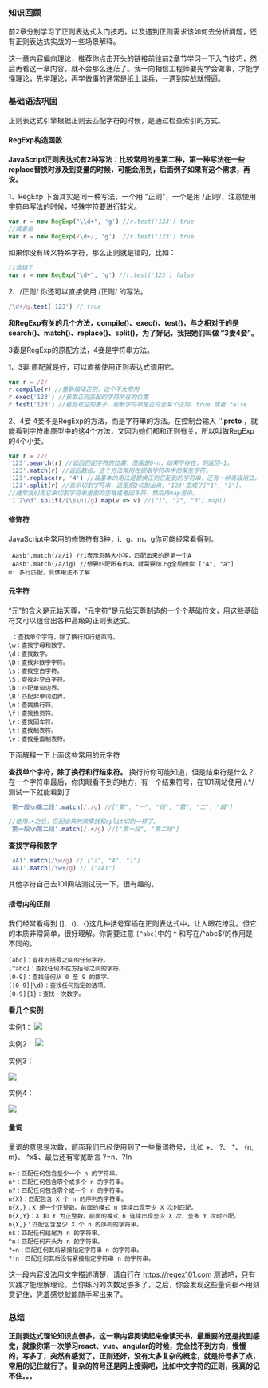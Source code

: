 ### 知识回顾
前2章分别学习了正则表达式入门技巧，以及遇到正则需求该如何去分析问题，还有正则表达式实战的一些场景解释。

这一章内容偏向理论，推荐你点击开头的链接前往前2章节学习一下入门技巧，然后再看这一章内容，就不会那么迷茫了。我一向相信工程师要先学会做事，才能学懂理论，先学理论，再学做事的通常是纸上谈兵，一遇到实战就懵逼。

### 基础语法巩固

正则表达式引擎根据正则去匹配字符的时候，是通过检查索引的方式。

#### RegExp构造函数
**JavaScript正则表达式有2种写法：比较常用的是第二种，第一种写法在一些replace替换时涉及到变量的时候，可能会用到，后面例子如果有这个需求，再说。**

1、RegExp
下面其实是同一种写法，一个用 "正则"，一个是用 /正则/，注意使用字符串写法的时候，特殊字符要进行转义。
```javascript
var r = new RegExp("\\d+", 'g') //r.test('123') true
//或者是
var r = new RegExp(/\d+/, 'g')  //r.test('123') true
```
如果你没有转义特殊字符，那么正则就是错的，比如：
```javascript
//我错了
var r = new RegExp("\d+", 'g') //r.test('123') false
```
2、/正则/
你还可以直接使用 /正则/ 的写法。
```javascript
/\d+/g.test('123') // true
```

**和RegExp有关的几个方法，compile()、exec()、test()，与之相对于的是search()、match()、replace()、split()，为了好记，我把她们叫做 “3妻4妾”。**

3妻是RegExp的原配方法，4妾是字符串方法。

1、3妻
原配就是好，可以直接使用正则表达式调用它。
```javascript
var r = /2/
r.compile(r) //重新编译正则，这个不太常用
r.exec('123') //获取正则匹配的字符所在的位置
r.test('123') //最受欢迎的妻子，判断字符串是否符合某个正则，true 或者 false
```
2、4妾
4妾不是RegExp的方法，而是字符串的方法。在控制台输入 ''.__proto__ ，就能看到字符串原型中的这4个方法，又因为她们都和正则有关，所以叫做RegExp的4个小妾。
```javascript
var r = /2/
'123'.search(r) //返回匹配字符的位置，范围是0-n，如果不存在，则返回-1。
'123'.match(r) //返回数组，这个方法常用在提取字符串中的某些字符。
'123'.replace(r, '4') //最基本的用法是替换正则匹配到的字符串，还有一种高级用法，后面再讲。
'123'.split(r) //表示切割字符串，这里把2切割出来，'123'变成了["1", "3"].
//通常我们用它来切割字符串里面的空格或者回车符，然后再map渲染。
'1 2\n3'.split(/[\s\n]/g).map(v => v) //["1", "2", "3"].map()
```

#### 修饰符
JavaScript中常用的修饰符有3种，i、g、m，g你可能经常看得到。
```text
'Aasb'.match(/a/i) //i表示忽略大小写，匹配出来的是第一个A
'Aasb'.match(/a/ig) //想要匹配所有的a，就需要加上g全局搜索 ["A", "a"]
m: 多行匹配，具体用法不了解
```

#### 元字符
“元”的含义是元始天尊，“元字符”是元始天尊制造的一个个基础符文，用这些基础符文可以组合出各种高级的正则表达式。
```text
.：查找单个字符，除了换行和行结束符。
\w：查找字母和数字。
\d：查找数字。
\D：查找非数字字符。
\s：查找空白字符。
\S：查找非空白字符。
\b：匹配单词边界。
\B：匹配非单词边界。
\n：查找换行符。
\f：查找换页符。
\r：查找回车符。
\t：查找制表符。
\v：查找垂直制表符。
```
下面解释一下上面这些常用的元字符

**查找单个字符，除了换行和行结束符。**
换行符你可能知道，但是结束符是什么？在一个字符串最后，你肉眼看不到的地方，有一个结束符号，在101网站使用 /.*/ 测试一下就能看到了
```javascript
'第一段\n第二段'.match(/./g) //["第", "一", "段", "第", "二", "段"]

//使用.+之后，匹配出来的效果就和split切割一样了。
'第一段\n第二段'.match(/.+/g) //["第一段", "第二段"]
```
**查找字母和数字**
```javascript
'aA1'.match(/\w/g) // ["a", "A", "1"]
'aA1'.match(/\w+/g) // ["aA1"]
```
其他字符自己去101网站测试玩一下，很有趣的。

#### 括号内的正则
我们经常看得到 []、()、{}这几种括号穿插在正则表达式中，让人眼花缭乱。但它的本质非常简单，很好理解。你需要注意 `[^abc]`中的 `^` 和写在/^abc$/的作用是不同的。
```text
[abc]：查找方括号之间的任何字符。
[^abc]：查找任何不在方括号之间的字符。
[0-9]：查找任何从 0 至 9 的数字。
([0-9]|\d)：查找任何指定的选项。
[0-9]{1}：查找一次数字。
```
**看几个实例**

实例1：
<img src="https://segmentfault.com/img/bVVa2j?w=1704&h=388" />

实例2：
<img src="https://segmentfault.com/img/bVVa2o?w=1632&h=488" />

实例3：

<img src="https://segmentfault.com/img/bVVa2C?w=1686&h=298" />

实例4：

<img src="https://segmentfault.com/img/bVVa3g?w=1606&h=332" />

#### 量词
量词的意思是次数，前面我们已经使用到了一些量词符号，比如 +、 ?、 *、 {n, m}、 ^x$、最后还有零宽断言 ?=n、?!n
```text
n+：匹配任何包含至少一个 n 的字符串。
n*：匹配任何包含零个或多个 n 的字符串。
n?：匹配任何包含零个或一个 n 的字符串。
n{X}：匹配包含 X 个 n 的序列的字符串。
n{X,}：X 是一个正整数。前面的模式 n 连续出现至少 X 次时匹配。
n{X,Y}：X 和 Y 为正整数。前面的模式 n 连续出现至少 X 次，至多 Y 次时匹配。
n{X,}：匹配包含至少 X 个 n 的序列的字符串。
n$：匹配任何结尾为 n 的字符串。
^n：匹配任何开头为 n 的字符串。
?=n：匹配任何其后紧接指定字符串 n 的字符串。
?!n：匹配任何其后没有紧接指定字符串 n 的字符串。
```
这一段内容没法用文字描述清楚，请自行在 https://regex101.com 测试吧，只有实践才能理解理论。当你练习的次数足够多了，之后，你会发现这些量词都不用刻意记住，凭着感觉就能随手写出来了。

### 总结
**正则表达式理论知识点很多，这一章内容阅读起来像读天书，最重要的还是找到感觉，就像你第一次学习react、vue、angular的时候，完全找不到方向，慢慢的，写多了，突然有感觉了。正则还好，没有太多复杂的概念，就是符号多了点，常用的记住就行了。复杂的符号还是网上搜索吧，比如中文字符的正则，我真的记不住。。。**

  [1]: https://segmentfault.com/a/1190000011194709